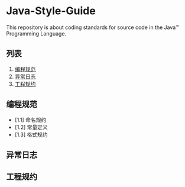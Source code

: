 # Java-Style-Guide
This repository is about coding standards for source code in the Java™ Programming Language. 



## 列表

1. [编程规范](#编程规范)
2. [异常日志](#异常日志)
3. [工程规约](#工程规约)

## 编程规范

- [1.1] 命名规约
- [1.2] 常量定义
- [1.3] 格式规约





## 异常日志





## 工程规约